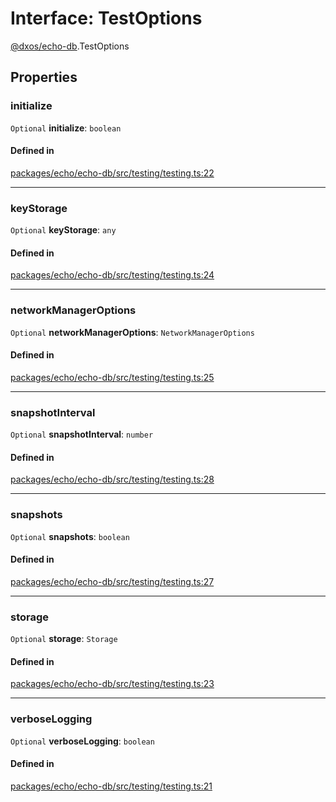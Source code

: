 # Interface: TestOptions

[@dxos/echo-db](../modules/dxos_echo_db.md).TestOptions

## Properties

### initialize

 `Optional` **initialize**: `boolean`

#### Defined in

[packages/echo/echo-db/src/testing/testing.ts:22](https://github.com/dxos/dxos/blob/db8188dae/packages/echo/echo-db/src/testing/testing.ts#L22)

___

### keyStorage

 `Optional` **keyStorage**: `any`

#### Defined in

[packages/echo/echo-db/src/testing/testing.ts:24](https://github.com/dxos/dxos/blob/db8188dae/packages/echo/echo-db/src/testing/testing.ts#L24)

___

### networkManagerOptions

 `Optional` **networkManagerOptions**: `NetworkManagerOptions`

#### Defined in

[packages/echo/echo-db/src/testing/testing.ts:25](https://github.com/dxos/dxos/blob/db8188dae/packages/echo/echo-db/src/testing/testing.ts#L25)

___

### snapshotInterval

 `Optional` **snapshotInterval**: `number`

#### Defined in

[packages/echo/echo-db/src/testing/testing.ts:28](https://github.com/dxos/dxos/blob/db8188dae/packages/echo/echo-db/src/testing/testing.ts#L28)

___

### snapshots

 `Optional` **snapshots**: `boolean`

#### Defined in

[packages/echo/echo-db/src/testing/testing.ts:27](https://github.com/dxos/dxos/blob/db8188dae/packages/echo/echo-db/src/testing/testing.ts#L27)

___

### storage

 `Optional` **storage**: `Storage`

#### Defined in

[packages/echo/echo-db/src/testing/testing.ts:23](https://github.com/dxos/dxos/blob/db8188dae/packages/echo/echo-db/src/testing/testing.ts#L23)

___

### verboseLogging

 `Optional` **verboseLogging**: `boolean`

#### Defined in

[packages/echo/echo-db/src/testing/testing.ts:21](https://github.com/dxos/dxos/blob/db8188dae/packages/echo/echo-db/src/testing/testing.ts#L21)
